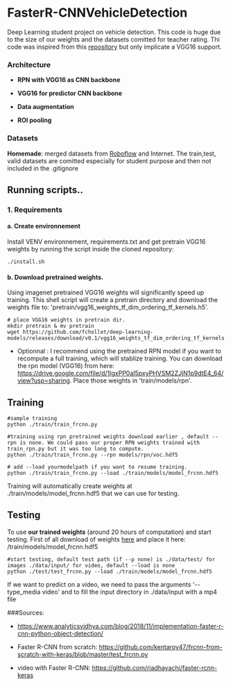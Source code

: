 # FasterR-CNNVehicleDetection
Deep Learning student project on vehicle detection. This code is huge due to the size of our weights and the datasets comitted for teacher rating.
Thi code was inspired from this [repository](https://github.com/kentaroy47/frcnn-from-scratch-with-keras/blob/master/test_frcnn.py) but only implicate a VGG16 support.

### Architecture
- **RPN with VGG16 as CNN backbone** 


- **VGG16 for predictor CNN backbone**


- **Data augmentation**


- **ROI pooling**
### Datasets
**Homemade**: merged datasets from [Roboflow](https://public.roboflow.com/object-detection/vehicles-openimages) and Internet. The train,test, valid datasets are comitted especially for student purpose and then not included in the .gitignore 

## Running scripts..
### 1. Requirements
#### a. Create environnement

Install VENV environnement, requirements.txt and get pretrain VGG16 weights by running the script inside the cloned repository:

    ./install.sh

#### b. Download pretrained weights.
Using imagenet pretrained VGG16 weights will significantly speed up training.
This shell script will create a pretrain directory and download the weights file to: 'pretrain/vgg16_weights_tf_dim_ordering_tf_kernels.h5'.


    # place VGG16 weights in pretrain dir.
    mkdir pretrain & mv pretrain
    wget https://github.com/fchollet/deep-learning-models/releases/download/v0.1/vgg16_weights_tf_dim_ordering_tf_kernels.h5

- Optionnal : I recommend using the pretrained RPN model if you want to recompute a full training, which will stablize training. You can download the rpn model (VGG16) from here: https://drive.google.com/file/d/1IgxPP0aI5pxyPHVSM2ZJjN1p9dtE4_64/view?usp=sharing.
Place those weights in 'train/models/rpn'.

## Training
    
    #sample training
    python ./train/train_frcnn.py 

    #training using rpn pretrained weights download earlier , default --rpn is none. We could pass our proper RPN weights trained with train_rpn.py but it was too long to compute.
    python ./train/train_frcnn.py --rpn models/rpn/voc.hdf5

    # add --load yourmodelpath if you want to resume training.
    python ./train/train_frcnn.py --load ./train/models/model_frcnn.hdf5

Training will automatically create weights at ./train/models/model_frcnn.hdf5 that we can use for testing.
## Testing

To use **our trained weights** (around 20 hours of computation) and start testing. First of all download of weights [here](https://drive.google.com/file/d/1uKbDegYfr2n-tS9xusD-NBY_ILiWzohp/view?usp=sharing) and place it here: /train/models/model_frcnn.hdf5

    #start testing, default test path (if --p none) is ./data/test/ for images ./data/input/ for video, default --load is none
    python ./test/test_frcnn.py --load ./train/models/model_frcnn.hdf5

If we want to predict on a video, we need to pass the arguments '--type_media video' and to fill the input directory in ./data/input with a mp4 file


###Sources: 
 - https://www.analyticsvidhya.com/blog/2018/11/implementation-faster-r-cnn-python-object-detection/

 - Faster R-CNN from scratch: https://github.com/kentaroy47/frcnn-from-scratch-with-keras/blob/master/test_frcnn.py

 - video with Faster R-CNN: https://github.com/riadhayachi/faster-rcnn-keras
